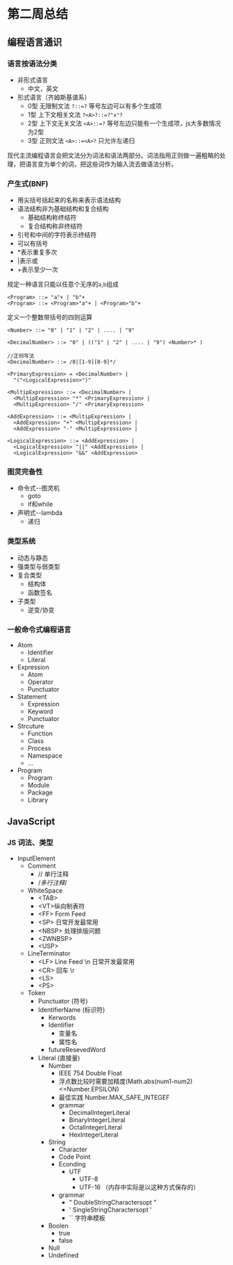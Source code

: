 # 第二周总结

## 编程语言通识

### 语言按语法分类

- 非形式语言
  - 中文，英文
- 形式语言（齐姆斯基谱系）
  - 0型 无限制文法 `?::=?` 等号左边可以有多个生成项
  - 1型 上下文相关文法 `?<A>?::=?"x"?`
  - 2型 上下文无关文法 `<A>::=?` 等号左边只能有一个生成项，js大多数情况为2型
  - 3型 正则文法 `<A>::=<A>?` 只允许左递归

现代主流编程语言会把文法分为词法和语法两部分。词法指用正则做一遍粗略的处理，把语言变为单个的词，把这些词作为输入流去做语法分析。

### 产生式(BNF)

- 用尖括号括起来的名称来表示语法结构
- 语法结构非为基础结构和复合结构
  - 基础结构称终结符
  - 复合结构称非终结符
- 引号和中间的字符表示终结符
- 可以有括号
- *表示重复多次
- |表示或
- +表示至少一次

规定一种语言只能以任意个无序的`a`,`b`组成

```VB
<Program> ::= "a"+ | "b"+
<Program> ::= <Program>"a"+ | <Program>"b"+
```

定义一个整数带括号的四则运算

```VB
<Number> ::= "0" | "1" | "2" | .... | "9"

<DecimalNumber> ::= "0" | (("1" | "2" | .... | "9") <Number>* )

//正则写法
<DecimalNumber> ::= /0|[1-9][0-9]*/

<PrimaryExpression> = <DecimalNumber> |
  "("<LogicalExpression>")"

<MultipExpression> ::= <DecimalNumber> |
  <MultipExpression> "*" <PrimaryExpression> |
  <MultipExpression> "/" <PrimaryExpression>

<AddExpression> ::= <MultipExpression> |
  <AddExpression> "+" <MultipExpression> |
  <AddExpression> "-" <MultipExpression> |

<LogicalExpression> ::= <AddExpression> |
  <LogicalExpression> "||" <AddExpression> |
  <LogicalExpression> "&&" <AddExpression>
```

### 图灵完备性

- 命令式--图灵机
  - goto
  - if和while
- 声明式--lambda
  - 递归

### 类型系统

- 动态与静态
- 强类型与弱类型
- 复合类型
  - 结构体
  - 函数签名
- 子类型
  - 逆变/协变

### 一般命令式编程语言

- Atom
  - Identifier
  - Literal
- Expression
  - Atom
  - Operator
  - Punctuator
- Statement
  - Expression
  - Keyword
  - Punctuator
- Strcuture
  - Function
  - Class
  - Process
  - Namespace
  - ...
- Program
  - Program
  - Module
  - Package
  - Library

## JavaScript

### JS 词法、类型

- InputElement
  - Comment
    - // 单行注释
    - /*多行注释*/
  - WhiteSpace
    - \<TAB>
    - \<VT>纵向制表符
    - \<FF> Form Feed
    - \<SP> 日常开发最常用
    - \<NBSP>  处理排版问题
    - \<ZWNBSP>
    - \<USP>
  - LineTerminator
    - \<LF> Line Feed \n 日常开发最常用
    - \<CR> 回车 \r
    - \<LS>
    - \<PS>
  - Token
    - Punctuator (符号)
    - IdentifierName (标识符)
      - Kerwords
      - Identifier
        - 变量名
        - 属性名
      - futureResevedWord
    - Literal (直接量)
      - Number
        - IEEE 754 Double Float
        - 浮点数比较时需要加精度(Math.abs(num1-num2)<=Number.EPSILON)
        - 最佳实践 Number.MAX_SAFE_INTEGEF
        - grammar
          - DecimalIntegerLiteral
          - BinaryIntegerLiteral
          - OctalIntegerLiteral
          - HexIntegerLiteral
      - String
        - Character
        - Code Point
        - Econding
          - UTF
            - UTF-8
            - UTF-16 （内存中实际是以这种方式保存的）
        - grammar
          - " DoubleStringCharactersopt "
          - ' SingleStringCharactersopt '
          - `` 字符串模板
      - Boolen
        - true
        - false
      - Null
      - Undefined
